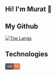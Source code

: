 ## Hi! I'm Murat 👋

## My Github
[![Top Langs](https://github-readme-stats.vercel.app/api/top-langs/?username=muratcelikk&layout=compact)](https://github.com/muratcelikk/github-readme-stats)

## Technologies

	
<svg xmlns="http://www.w3.org/2000/svg" xmlns:xlink="http://www.w3.org/1999/xlink" width="48" height="20" role="img" aria-label="vfd: fd"><title>vfd: fd</title><linearGradient id="s" x2="0" y2="100%"><stop offset="0" stop-color="#bbb" stop-opacity=".1"/><stop offset="1" stop-opacity=".1"/></linearGradient><clipPath id="r"><rect width="48" height="20" rx="3" fill="#fff"/></clipPath><g clip-path="url(#r)"><rect width="27" height="20" fill="#555"/><rect x="27" width="21" height="20" fill="#fe7d37"/><rect width="48" height="20" fill="url(#s)"/></g><g fill="#fff" text-anchor="middle" font-family="Verdana,Geneva,DejaVu Sans,sans-serif" text-rendering="geometricPrecision" font-size="110"><text aria-hidden="true" x="145" y="150" fill="#010101" fill-opacity=".3" transform="scale(.1)" textLength="170">vfd</text><text x="145" y="140" transform="scale(.1)" fill="#fff" textLength="170">vfd</text><text aria-hidden="true" x="365" y="150" fill="#010101" fill-opacity=".3" transform="scale(.1)" textLength="110">fd</text><text x="365" y="140" transform="scale(.1)" fill="#fff" textLength="110">fd</text></g></svg>
